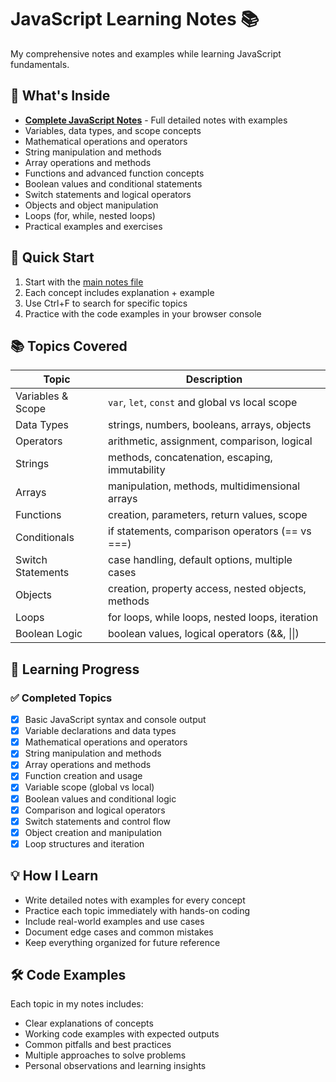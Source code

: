 <!-- 
# JavaScript Learning Notes 📚

My comprehensive notes and examples while learning JavaScript fundamentals.

## 📖 What's Inside

- **[Complete JavaScript Notes](javascript-fundamentals.md)** - Full detailed notes with examples
- Variables, data types, and scope
- Mathematical operations and operators
- String manipulation and methods
- Array operations and methods
- Functions and their usage
- Practical examples and exercises

## 🚀 Quick Start

1. Start with the [main notes file](javascript-fundamentals.md)
2. Each concept includes explanation + example
3. Use Ctrl+F to search for specific topics
4. Practice with the code examples in your browser console

## 📚 Topics Covered

| Topic | Description |
|-------|-------------|
| Variables | `var`, `let`, `const` and scope |
| Data Types | strings, numbers, booleans, arrays, etc. |
| Operators | arithmetic, assignment, comparison |
| Strings | methods, concatenation, escaping |
| Arrays | manipulation, methods, multidimensional |
| Functions | creation, parameters, scope |

## 💡 How I Learn

- Write detailed notes with examples
- Practice each concept immediately
- Build small projects to reinforce learning
- Document everything for future reference

---
*These notes are continuously updated as I progress in my JavaScript journey.* -->




# JavaScript Learning Notes 📚

My comprehensive notes and examples while learning JavaScript fundamentals.

## 📖 What's Inside

- **[Complete JavaScript Notes](javascript-fundamentals.md)** - Full detailed notes with examples
- Variables, data types, and scope concepts
- Mathematical operations and operators
- String manipulation and methods
- Array operations and methods
- Functions and advanced function concepts
- Boolean values and conditional statements
- Switch statements and logical operators
- Objects and object manipulation
- Loops (for, while, nested loops)
- Practical examples and exercises

## 🚀 Quick Start

1. Start with the [main notes file](javascript-fundamentals.md)
2. Each concept includes explanation + example
3. Use Ctrl+F to search for specific topics
4. Practice with the code examples in your browser console

## 📚 Topics Covered

| Topic | Description |
|-------|-------------|
| Variables & Scope | `var`, `let`, `const` and global vs local scope |
| Data Types | strings, numbers, booleans, arrays, objects |
| Operators | arithmetic, assignment, comparison, logical |
| Strings | methods, concatenation, escaping, immutability |
| Arrays | manipulation, methods, multidimensional arrays |
| Functions | creation, parameters, return values, scope |
| Conditionals | if statements, comparison operators (== vs ===) |
| Switch Statements | case handling, default options, multiple cases |
| Objects | creation, property access, nested objects, methods |
| Loops | for loops, while loops, nested loops, iteration |
| Boolean Logic | boolean values, logical operators (&&, \|\|) |

## 🎯 Learning Progress

### ✅ Completed Topics
- [x] Basic JavaScript syntax and console output
- [x] Variable declarations and data types
- [x] Mathematical operations and operators
- [x] String manipulation and methods
- [x] Array operations and methods
- [x] Function creation and usage
- [x] Variable scope (global vs local)
- [x] Boolean values and conditional logic
- [x] Comparison and logical operators
- [x] Switch statements and control flow
- [x] Object creation and manipulation
- [x] Loop structures and iteration

## 💡 How I Learn

- Write detailed notes with examples for every concept
- Practice each topic immediately with hands-on coding
- Include real-world examples and use cases
- Document edge cases and common mistakes
- Keep everything organized for future reference

## 🛠️ Code Examples

Each topic in my notes includes:
- Clear explanations of concepts
- Working code examples with expected outputs
- Common pitfalls and best practices
- Multiple approaches to solve problems
- Personal observations and learning insights
